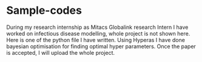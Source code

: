# Sample-codes
During my research internship as Mitacs Globalink research Intern I have worked on infectious disease modelling, whole project is not shown here. Here is one of the python file I have written. Using Hyperas I have done bayesian optimisation for finding optimal hyper parameters. Once the paper is accepted, I will upload the whole project.
